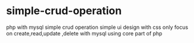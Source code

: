 # simple-crud-operation
php with mysql simple crud operation 
simple ui design with css
only focus  on create,read,update ,delete
with mysql
using core part of php
